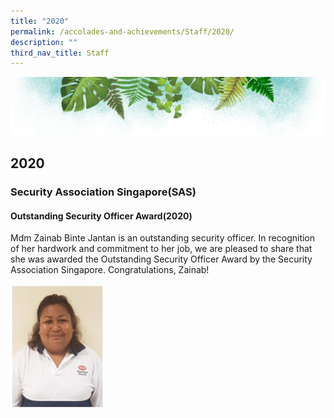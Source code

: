 ```yaml
---
title: "2020"
permalink: /accolades-and-achievements/Staff/2020/
description: ""
third_nav_title: Staff
---
```

![](/images/Banner.png)

2020
----

### Security Association Singapore(SAS)

#### Outstanding Security Officer Award(2020) 


Mdm Zainab Binte Jantan is an outstanding security officer. In recognition of her hardwork and commitment to her job, we are pleased to share that she was awarded the Outstanding Security Officer Award by the Security Association Singapore. Congratulations, Zainab!

<img src="/images/Zainab.jpg" style="width:30%">
